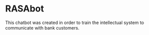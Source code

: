 # RASAbot
This chatbot was created in order to train the intellectual system to communicate with bank customers.
